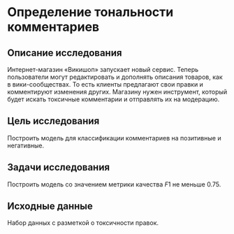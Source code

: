 # Определение тональности комментариев

## Описание исследования
Интернет-магазин «Викишоп» запускает новый сервис. Теперь пользователи могут редактировать и дополнять описания товаров, как в вики-сообществах. 
То есть клиенты предлагают свои правки и комментируют изменения других. 
Магазину нужен инструмент, который будет искать токсичные комментарии и отправлять их на модерацию.

## Цель исследования
Построить модель для классификации комментариев на позитивные и негативные.

## Задачи исследования
Построить модель со значением метрики качества $F1$ не меньше 0.75.

## Исходные данные
Набор данных с разметкой о токсичности правок.
